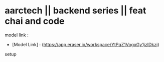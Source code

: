# aarctech || backend series || feat chai and code 

model link :
-  [Model Link] : (https://app.eraser.io/workspace/YtPqZ1VogxGy1jzIDkzj)

setup
